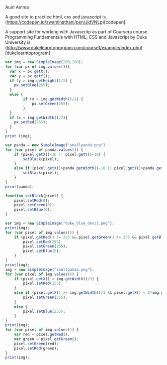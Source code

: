 
Aum Amma

A good site to practice html, css and javascript is (https://codepen.io/swaminathanj/pen/JjdVNLp)[codepen].

A support site for working with Javascritp as part of Coursera course Programming Fundamentals with HTML, CSS and Javascript by Duke University is (http://www.dukelearntoprogram.com/course1/example/index.php)[dukelearntoprogram]

``` js
var img = new SimpleImage(200,200);
for (var px of img.values()){
  var x = px.getX();
  var y = px.getY();
  if (y > img.getHeight()/2) {
    px.setBlue(255);
  }
  else {
        if (x > img.getWidth()/2) {
            px.setGreen(255);
        }
  }
  if (x < img.getWidth()/2){
    px.setRed(255);
  }
}
print (img);

var panda = new SimpleImage("smallpanda.png")
for (var pixel of panda.values()) {
    if (pixel.getX()<10 || pixel.getY()<10) {
        setBlack(pixel);
    }
    else if (pixel.getX()>panda.getWidth()-10 || pixel.getY()>panda.getHeight()-10) {
        setBlack(pixel);
    }
}
print(panda);

function setBlack(pixel) {
    pixel.setRed(0);
    pixel.setGreen(0);
    pixel.setBlue(0);
}

var img = new SimpleImage("duke_blue_devil.png");
print(img);
for (var pixel of img.values()) {
    if (pixel.getRed() != 255 && pixel.getGreen() != 255 && pixel.getBlue() != 255) {
        pixel.setRed(255);
        pixel.setGreen(255);
        pixel.setBlue(0);
    }
}
print(img);
img = new SimpleImage("smallpanda.png");
for (var pixel of img.values()) {
    if (pixel.getX() < img.getWidth()/3) {
        pixel.setRed(255);
    }
    else if (pixel.getX() >= img.getWidth()/3 && pixel.getX() < 2*img.getWidth()/3) {
        pixel.setGreen(255);
    }
    else {
        pixel.setBlue(255);
    }
}
print(img);
for (var pixel of img.values()) {
    var red = pixel.getRed();
    var green = pixel.getGreen();
    pixel.setGreen(red);
    pixel.setRed(green);
}
print(img);
```
